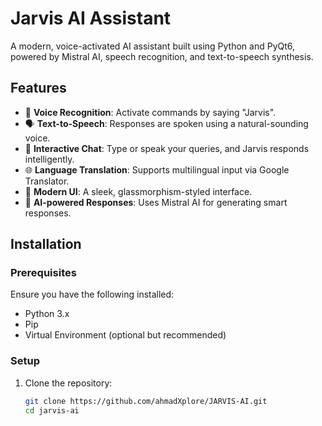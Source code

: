 # Jarvis AI Assistant

A modern, voice-activated AI assistant built using Python and PyQt6, powered by Mistral AI, speech recognition, and text-to-speech synthesis.

## Features

- 🎤 **Voice Recognition**: Activate commands by saying "Jarvis".
- 🗣 **Text-to-Speech**: Responses are spoken using a natural-sounding voice.
- 💬 **Interactive Chat**: Type or speak your queries, and Jarvis responds intelligently.
- 🌐 **Language Translation**: Supports multilingual input via Google Translator.
- 🎨 **Modern UI**: A sleek, glassmorphism-styled interface.
- 🚀 **AI-powered Responses**: Uses Mistral AI for generating smart responses.

## Installation

### Prerequisites
Ensure you have the following installed:

- Python 3.x
- Pip
- Virtual Environment (optional but recommended)

### Setup

1. Clone the repository:

   ```bash
   git clone https://github.com/ahmadXplore/JARVIS-AI.git
   cd jarvis-ai
